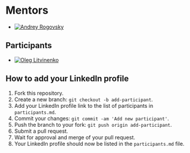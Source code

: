 # Mentors

- [![Andrey Rogovsky](https://media.licdn.com/dms/image/D4D35AQEVX8pAR1F7ig/profile-framedphoto-shrink_400_400/0/1676961470624?e=1678039200&v=beta&t=2zQR3KfdE8fbpoEXWdjrksPgmgLj2dVbfDx559xO2fM)](https://www.linkedin.com/in/esupport/)

## Participants

- [![Oleg Litvinenko](https://media.licdn.com/dms/image/D4D03AQEBOBe6YO-BMw/profile-displayphoto-shrink_200_200/0/1677947199073?e=1683158400&v=beta&t=u_kz0NBX8qvmS4TOMHuM0Nq3SZzoljkuy_C35b_3IAw)](https://www.linkedin.com/in/oleh-lytvynenko-325879268/)

## How to add your LinkedIn profile

1. Fork this repository.
2. Create a new branch: `git checkout -b add-participant`.
3. Add your LinkedIn profile link to the list of participants in `participants.md`.
4. Commit your changes: `git commit -am 'Add new participant'`.
5. Push the branch to your fork: `git push origin add-participant`.
6. Submit a pull request.
7. Wait for approval and merge of your pull request.
8. Your LinkedIn profile should now be listed in the `participants.md` file.

